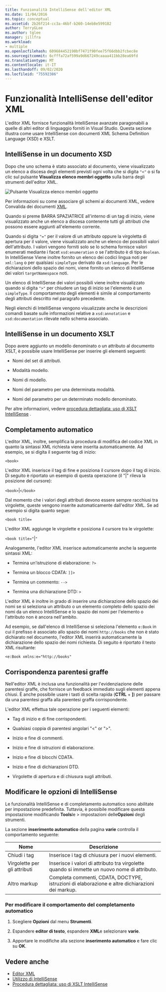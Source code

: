 ```yaml
---
title: Funzionalità IntelliSense dell'editor XML
ms.date: 11/04/2016
ms.topic: conceptual
ms.assetid: 2b26f214-cc3a-46bf-b260-14eb8e599182
author: TerryGLee
ms.author: tglee
manager: jillfra
ms.workload:
- multiple
ms.openlocfilehash: 609684452190bf7471f90fee75f66dbb2fcbec8e
ms.sourcegitcommit: 6cfffa72af599a9d667249caaaa411bb28ea69fd
ms.translationtype: MT
ms.contentlocale: it-IT
ms.lasthandoff: 09/02/2020
ms.locfileid: "75592386"
---
```

# <a name="xml-editor-intellisense-features"></a>Funzionalità IntelliSense dell'editor XML

L'editor XML fornisce funzionalità IntelliSense avanzate paragonabili a quelle di altri editor di linguaggio forniti in Visual Studio. Questa sezione illustra come usare IntelliSense con documenti XML Schema Definition Language (XSD) e XSLT.

## <a name="intellisense-in-an-xsd-document"></a>IntelliSense in un documento XSD

Dopo che uno schema è stato associato al documento, viene visualizzato un elenco a discesa degli elementi previsti ogni volta che si digita `"<"` o si fa clic sul pulsante **Visualizza elenco membri oggetto** sulla barra degli strumenti dell'editor XML.

![Pulsante Visualizza elenco membri oggetto](media/display-object-member-list-xml.png)

Per informazioni su come associare gli schemi ai documenti XML, vedere Convalida dei documenti [XML](../xml-tools/xml-document-validation.md).

Quando si preme BARRA SPAZIATRICE all'interno di un tag di inizio, viene visualizzato anche un elenco a discesa contenente tutti gli attributi che possono essere aggiunti all'elemento corrente.

Quando si digita `"="` per il valore di un attributo oppure la virgoletta di apertura per il valore, viene visualizzato anche un elenco dei possibili valori dell'attributo. I valori vengono forniti solo se lo schema fornisce valori enumerati mediante i facet `xsd:enumeration` o se l'attributo è di tipo `Boolean`. In IntelliSense Viene inoltre fornito un elenco dei codici lingua noti per `xml:lang` o per qualsiasi `simpleType` derivato da `xsd:language`. Per le dichiarazioni dello spazio dei nomi, viene fornito un elenco di IntelliSense dei valori `targetNamespace` noti.

Un elenco di IntelliSense dei valori possibili viene inoltre visualizzato quando si digita `">"` per chiudere un tag di inizio se l'elemento è un `simpleType`. Il comportamento degli elementi è simile al comportamento degli attributi descritto nel paragrafo precedente.

Negli elenchi di IntelliSense vengono visualizzate anche le descrizioni comandi basate sulle informazioni relative a `xsd:annotation` e `xsd:documentation` rilevate nello schema associato.

## <a name="intellisense-in-an-xslt-document"></a>IntelliSense in un documento XSLT

Dopo avere aggiunto un modello denominato o un attributo al documento XSLT, è possibile usare IntelliSense per inserire gli elementi seguenti:

- Nomi del set di attributi.

- Modalità modello.

- Nomi di modello.

- Nomi del parametro per una determinata modalità.

- Nomi del parametro per un determinato modello denominato.

Per altre informazioni, vedere [procedura dettagliata: uso di XSLT IntelliSense](../xml-tools/walkthrough-using-xslt-intellisense.md) .

## <a name="auto-completion"></a>Completamento automatico

L'editor XML, inoltre, semplifica la procedura di modifica del codice XML in quanto la sintassi XML richiesta viene inserita automaticamente. Ad esempio, se si digita il seguente tag di inizio:

`<book>`

L'editor XML inserisce il tag di fine e posiziona il cursore dopo il tag di inizio. Di seguito è riportato un esempio di questa operazione (il "&#124;" rileva la posizione del cursore):

`<book>`&#124;`</book>`

Dal momento che i valori degli attributi devono essere sempre racchiusi tra virgolette, queste vengono inserite automaticamente dall'editor XML. Se ad esempio si digita quanto segue:

`<book title=`

L'editor XML aggiunge le virgolette e posiziona il cursore tra le virgolette:

`<book title="`&#124;`"`

Analogamente, l'editor XML inserisce automaticamente anche la seguente sintassi XML:

- Termina un'istruzione di elaborazione: `?>`

- Termina un blocco CDATA: `]]>`

- Termina un commento: `-->`

- Termina una dichiarazione DTD: `>`

L'editor XML è inoltre in grado di inserire una dichiarazione dello spazio dei nomi se si seleziona un attributo o un elemento completo dello spazio dei nomi da un elenco IntelliSense e lo spazio dei nomi per l'elemento o l'attributo non è ancora nell'ambito.

Ad esempio, se dall'elenco di IntelliSense si seleziona l'elemento `e:Book` in cui il prefisso è associato allo spazio dei nomi `http://books` che non è stato dichiarato nel documento, l'editor XML inserirà automaticamente la dichiarazione dello spazio dei nomi richiesta. Di seguito è riportato il testo XML risultante:

`<e:Book xmlns:e="http://books"`

## <a name="brace-matching"></a>Corrispondenza parentesi graffe

Nell'editor XML è inclusa una funzionalità per l'evidenziazione delle parentesi graffe, che fornisce un feedback immediato sugli elementi appena chiusi. È anche possibile usare i tasti di scelta rapida (**CTRL** + **]**) per passare da una parentesi graffa alla parentesi graffa corrispondente.

L'editor XML effettua tale operazione per i seguenti elementi:

- Tag di inizio e di fine corrispondenti.

- Qualsiasi coppia di parentesi angolari "\<" or ">".

- Inizio e fine di commenti.

- Inizio e fine di istruzioni di elaborazione.

- Inizio e fine di blocchi CDATA.

- Inizio e fine di dichiarazioni DTD.

- Virgolette di apertura e di chiusura sugli attributi.

## <a name="modify-the-intellisense-options"></a>Modificare le opzioni di IntelliSense

Le funzionalità IntelliSense e di completamento automatico sono abilitate per impostazione predefinita. Tuttavia, è possibile modificare questa impostazione modificando **Tools**le  >  impostazioni delle**Opzioni** degli strumenti.

La sezione **inserimento automatico** della pagina **varie** controlla il comportamento seguente:

|Nome|Descrizione|
|-|-----------------|
|Chiudi i tag|Inserisce i tag di chiusura per i nuovi elementi.|
|Virgolette per gli attributi|Inserisce i valori di attributo tra virgolette quando si immette un nuovo nome di attributo.|
|Altro markup|Completa commenti, CDATA, DOCTYPE, istruzioni di elaborazione e altre dichiarazioni dei markup.|

### <a name="to-change-the-auto-completion-behavior"></a>Per modificare il comportamento del completamento automatico

1. Scegliere **Opzioni** dal menu **Strumenti**.

2. Espandere **editor di testo**, espandere **XML**e selezionare **varie**.

3. Apportare le modifiche alla sezione **inserimento automatico** e fare clic su **OK**.

## <a name="see-also"></a>Vedere anche

- [Editor XML](../xml-tools/xml-editor.md)
- [Utilizzo di IntelliSense](../ide/using-intellisense.md)
- [Procedura dettagliata: uso di XSLT IntelliSense](../xml-tools/walkthrough-using-xslt-intellisense.md)
